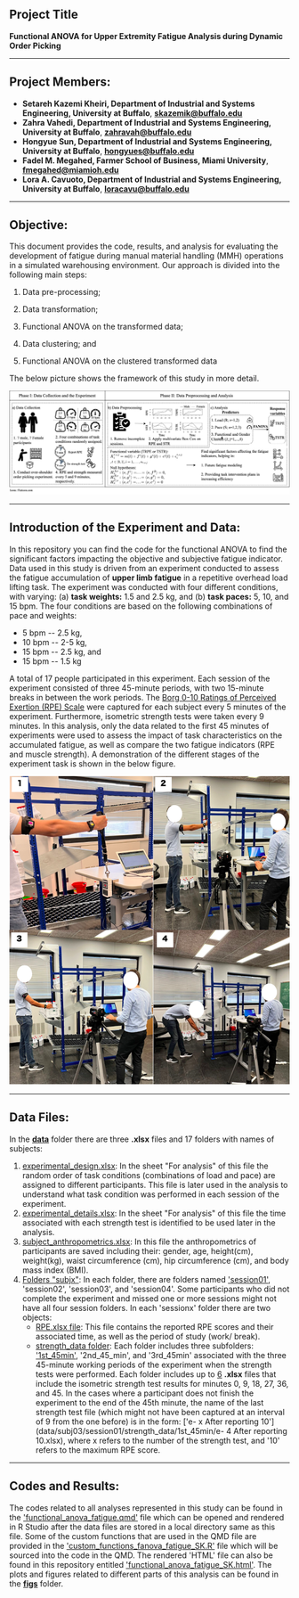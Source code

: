 ## Project Title

**Functional ANOVA for Upper Extremity Fatigue Analysis during Dynamic Order Picking**

--- 

## Project Members:  
- **Setareh Kazemi Kheiri, Department of Industrial and Systems Engineering, University at Buffalo**, **skazemik@buffalo.edu**
- **Zahra Vahedi, Department of Industrial and Systems Engineering, University at Buffalo**, **zahravah@buffalo.edu**
- **Hongyue Sun, Department of Industrial and Systems Engineering, University at Buffalo**, **hongyues@buffalo.edu**
- **Fadel M. Megahed, Farmer School of Business, Miami University**, **fmegahed@miamioh.edu**
- **Lora A. Cavuoto, Department of Industrial and Systems Engineering, University at Buffalo**, **loracavu@buffalo.edu**

---
## Objective:

This document provides the code, results, and analysis for evaluating the development of fatigue during manual material handling (MMH) operations in a simulated warehousing environment. Our approach is divided into the following main steps: 

1. Data pre-processing;

2. Data transformation;

3. Functional ANOVA on the transformed data;

4. Data clustering; and

5. Functional ANOVA on the clustered transformed data

The below picture shows the framework of this study in more detail.

![Image of Framework](FANOVAFlowchart-Page-1.png)

---
## Introduction of the Experiment and Data:
In this repository you can find the code for the functional ANOVA to find the significant factors impacting the objective and subjective fatigue indicator. Data used in this study is driven from an experiment conducted to assess the fatigue accumulation of **upper limb fatigue** in a repetitive overhead load lifting task. The experiment was conducted with four different conditions, with varying: (a) **task weights:** 1.5 and 2.5 kg, and (b) **task paces:** 5, 10, and 15 bpm. The four conditions are based on the following combinations of pace and weights: 

- 5 bpm -- 2.5 kg,   
- 10 bpm -- 2-5 kg,   
- 15 bpm -- 2.5 kg, and   
- 15 bpm -- 1.5 kg 

A total of 17 people participated in this experiment. Each session of the experiment consisted of three 45-minute periods, with two 15-minute breaks in between the work periods. The [Borg 0-10 Ratings of Perceived Exertion (RPE) Scale](https://my.clevelandclinic.org/health/articles/17450-rated-perceived-exertion-rpe-scale) were captured for each subject every 5 minutes of the experiment. Furthermore, isometric strength tests were taken every 9 minutes. In this analysis, only the data related to the first 45 minutes of experiments were used to assess the impact of task characteristics on the accumulated fatigue, as well as compare the two fatigue indicators (RPE and muscle strength). A demonstration of the different stages of the experiment task is shown in the below figure.

![Image of workstation](Simulated-workstation.png)

---
## Data Files: 

In the [**data**](data) folder there are three **.xlsx** files and 17 folders with names of subjects:
   1. [experimental_design.xlsx](data/experimental_design.xlsx): In the sheet "For analysis" of this file the random order of task conditions (combinations of load and pace) are assigned to different participants. This file is later used in the analysis to understand what task condition was performed in each session of the experiment. 
   2. [experimental_details.xlsx](data/experimental_details.xlsx): In the sheet "For analysis" of this file the time associated with each strength test is identified to be used later in the analysis.
   3. [subject_anthropometrics.xlsx](data/subject_anthropometrics.xlsx): In this file the anthropometrics of participants are saved including their: gender, age, height(cm), weight(kg), waist circumference (cm), hip circumference (cm), and body mass index (BMI).
   4. [Folders "subjx"](data/subj01): In each folder, there are folders named ['session01'](data/subj01/session01), 'session02', 'session03', and 'session04'. Some participants who did not complete the experiment and missed one or more sessions might not have all four session folders. In each 'sessionx' folder there are two objects:
      - [RPE.xlsx file](data/subj01/session01/RPE.xlsx): This file contains the reported RPE scores and their associated time, as well as the period of study (work/ break).
      - [strength_data folder](data/subj01/session01/strength_data): Each folder includes three subfolders: ['1st_45min'](data/subj01/session01/strength_data/1st_45min), '2nd_45_min', and '3rd_45min' associated with the three 45-minute working periods of the experiment when the strength tests were performed. Each folder includes up to [6](data/subj01/session01/strength_data/1st_45min/6/xlsx) **.xlsx** files that include the isometric strength test results for minutes 0, 9, 18, 27, 36, and 45. In the cases where a participant does not finish the experiment to the end of the 45th minute, the name of the last strength test file (which might not have been captured at an interval of 9 from the one before) is in the form: ['e- x After reporting 10'](data/subj03/session01/strength_data/1st_45min/e- 4 After reporting 10.xlsx), where x refers to the number of the strength test, and '10' refers to the maximum RPE score.

---
## Codes and Results: 

The codes related to all analyses represented in this study can be found in the ['functional_anova_fatigue.qmd'](functional_anova_fatigue.qmd) file which can be opened and rendered in R Studio after the data files are stored in a local directory same as this file. Some of the custom functions that are used in the QMD file are provided in the ['custom_functions_fanova_fatigue_SK.R'](custom_functions_fanova_fatigue_SK.R) file which will be sourced into the code in the QMD. The rendered 'HTML' file can also be found in this repository entitled ['functional_anova_fatigue_SK.html'](functional_anova_fatigue_SK.html). The plots and figures related to different parts of this analysis can be found in the [**figs**](figs) folder.
